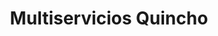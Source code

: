 ---
title: "Multiservicios Quincho"
url: /san-francisco/multiservicios-quincho/
shop: Autowerkstatt
---